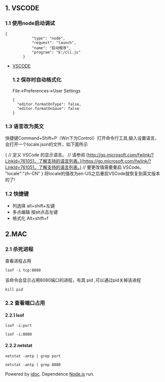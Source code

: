 ## 1\. VSCODE

### 1.1 使用node启动调试

```
{
            "type": "node",
            "request": "launch",
            "name": "启动程序",
            "program": "E:/cli.js"
        }

```

-   [VSCODE](https://cnodejs.org/topic/58f376fec749f63d48fe9548)
    
    ### 1.2 保存时自动格式化
    
    File->Preferences->User Settings
    
    ```
    {
      "editor.formatOnType": false,
      "editor.formatOnSave": false
    }
    
    ```
    

### 1.3 语言改为英文

快捷键Command+Shift+P（Win下为Control）打开命令行工具,输入设置语言，会打开一个locale.json的文件，如下面所示

{ // 定义 VSCode 的显示语言。 // 请参阅 [http://go.microsoft.com/fwlink/?LinkId=761051，了解支持的语言列表。](https://go.microsoft.com/fwlink/?LinkId=761051，了解支持的语言列表。) // 要更改值需要重启 VSCode。 "locale":"zh-CN" } 将locale的值改为en-US之后重启VSCode就恢复到英文版本的了!

### 1.2 快捷键

-   列选择 alt+shift+左键
-   多点编辑 按alt点击左键
-   格式化 Alt+shift+f

## 2.MAC

### 2.1 杀死进程

查看进程占用

```
lsof -i tcp:8080 

```

该命令会显示占用8080端口的进程，有其 pid ,可以通过pid关掉该进程

```
kill pid

```

### 2.2 查看端口占用

#### 2.2.1 lsof

```
lsof -i:port

```

```
lsof -i:8080

```

#### 2.2.2 netstat

```
netstat -antp | grep port

```

```
netstat -antp | grep 8080

```

Powered by [idoc](https://github.com/jaywcjlove/idoc). Dependence [Node.js](https://nodejs.org) run.